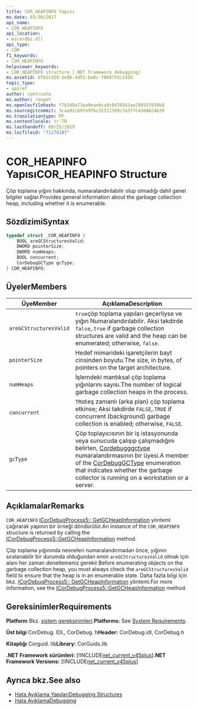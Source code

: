 ```yaml
---
title: COR_HEAPINFO Yapısı
ms.date: 03/30/2017
api_name:
- COR_HEAPINFO
api_location:
- mscordbi.dll
api_type:
- COM
f1_keywords:
- COR_HEAPINFO
helpviewer_keywords:
- COR_HEAPINFO structure [.NET Framework debugging]
ms.assetid: bfb2cd39-3e0b-4d51-ba0c-f009755c1456
topic_type:
- apiref
author: rpetrusha
ms.author: ronpet
ms.openlocfilehash: f7b340a73aa9eaebca9c0d78563ae298557039b8
ms.sourcegitcommit: 3caa92cb97e9f6c31f21769c7a3f7c4304024b39
ms.translationtype: MT
ms.contentlocale: tr-TR
ms.lasthandoff: 09/25/2019
ms.locfileid: "71274187"
---
```

# <a name="cor_heapinfo-structure"></a><span data-ttu-id="aa152-102">COR_HEAPINFO Yapısı</span><span class="sxs-lookup"><span data-stu-id="aa152-102">COR_HEAPINFO Structure</span></span>
<span data-ttu-id="aa152-103">Çöp toplama yığını hakkında, numaralandırılabilir olup olmadığı dahil genel bilgiler sağlar.</span><span class="sxs-lookup"><span data-stu-id="aa152-103">Provides general information about the garbage collection heap, including whether it is enumerable.</span></span>  
  
## <a name="syntax"></a><span data-ttu-id="aa152-104">Sözdizimi</span><span class="sxs-lookup"><span data-stu-id="aa152-104">Syntax</span></span>  
  
```cpp  
typedef struct _COR_HEAPINFO {  
    BOOL areGCStructuresValid;   
    DWORD pointerSize;   
    DWORD numHeaps;  
    BOOL concurrent;   
    CorDebugGCType gcType;   
} COR_HEAPINFO;  
```  
  
## <a name="members"></a><span data-ttu-id="aa152-105">Üyeler</span><span class="sxs-lookup"><span data-stu-id="aa152-105">Members</span></span>  
  
|<span data-ttu-id="aa152-106">Üye</span><span class="sxs-lookup"><span data-stu-id="aa152-106">Member</span></span>|<span data-ttu-id="aa152-107">Açıklama</span><span class="sxs-lookup"><span data-stu-id="aa152-107">Description</span></span>|  
|------------|-----------------|  
|`areGCStructuresValid`|<span data-ttu-id="aa152-108">`true`çöp toplama yapıları geçerliyse ve yığın Numaralandırılabilir. Aksi takdirde `false`,.</span><span class="sxs-lookup"><span data-stu-id="aa152-108">`true` if garbage collection structures are valid and the heap can be enumerated; otherwise, `false`.</span></span>|  
|`pointerSize`|<span data-ttu-id="aa152-109">Hedef mimarideki işaretçilerin bayt cinsinden boyutu.</span><span class="sxs-lookup"><span data-stu-id="aa152-109">The size, in bytes, of pointers on the target architecture.</span></span>|  
|`numHeaps`|<span data-ttu-id="aa152-110">İşlemdeki mantıksal çöp toplama yığınlarını sayısı.</span><span class="sxs-lookup"><span data-stu-id="aa152-110">The number of logical garbage collection heaps in the process.</span></span>|  
|`concurrent`|<span data-ttu-id="aa152-111">`TRUE`eş zamanlı (arka plan) çöp toplama etkinse; Aksi takdirde `FALSE`,.</span><span class="sxs-lookup"><span data-stu-id="aa152-111">`TRUE` if concurrent (background) garbage collection is enabled; otherwise, `FALSE`.</span></span>|  
|`gcType`|<span data-ttu-id="aa152-112">Çöp toplayıcısının bir iş istasyonunda veya sunucuda çalışıp çalışmadığını belirten, [Cordebugggctype](cordebuggctype-enumeration.md) numaralandırmasının bir üyesi.</span><span class="sxs-lookup"><span data-stu-id="aa152-112">A member of the [CorDebugGCType](cordebuggctype-enumeration.md) enumeration that indicates whether the garbage collector is running on a workstation or a server.</span></span>|  
  
## <a name="remarks"></a><span data-ttu-id="aa152-113">Açıklamalar</span><span class="sxs-lookup"><span data-stu-id="aa152-113">Remarks</span></span>  
 <span data-ttu-id="aa152-114">`COR_HEAPINFO` [ICorDebugProcess5:: GetGCHeapInformation](icordebugprocess5-getgcheapinformation-method.md) yöntemi çağırarak yapının bir örneği döndürülür.</span><span class="sxs-lookup"><span data-stu-id="aa152-114">An instance of the `COR_HEAPINFO` structure is returned by calling the [ICorDebugProcess5::GetGCHeapInformation](icordebugprocess5-getgcheapinformation-method.md) method.</span></span>  
  
 <span data-ttu-id="aa152-115">Çöp toplama yığınında nesneleri numaralandırmadan önce, yığının sıralanabilir bir durumda olduğundan emin `areGCStructuresValid` olmak için alanı her zaman denetlemeniz gerekir.</span><span class="sxs-lookup"><span data-stu-id="aa152-115">Before enumerating objects on the garbage collection heap, you must always check the `areGCStructuresValid` field to ensure that the heap is in an enumerable state.</span></span> <span data-ttu-id="aa152-116">Daha fazla bilgi için bkz. [ICorDebugProcess5:: GetGCHeapInformation](icordebugprocess5-getgcheapinformation-method.md) yöntemi.</span><span class="sxs-lookup"><span data-stu-id="aa152-116">For more information, see the [ICorDebugProcess5::GetGCHeapInformation](icordebugprocess5-getgcheapinformation-method.md) method.</span></span>  
  
## <a name="requirements"></a><span data-ttu-id="aa152-117">Gereksinimler</span><span class="sxs-lookup"><span data-stu-id="aa152-117">Requirements</span></span>  
 <span data-ttu-id="aa152-118">**Platform** Bkz. [sistem gereksinimleri](../../get-started/system-requirements.md).</span><span class="sxs-lookup"><span data-stu-id="aa152-118">**Platforms:** See [System Requirements](../../get-started/system-requirements.md).</span></span>  
  
 <span data-ttu-id="aa152-119">**Üst bilgi** CorDebug. IDL, CorDebug. h</span><span class="sxs-lookup"><span data-stu-id="aa152-119">**Header:** CorDebug.idl, CorDebug.h</span></span>  
  
 <span data-ttu-id="aa152-120">**Kitaplığı** Corguid. lib</span><span class="sxs-lookup"><span data-stu-id="aa152-120">**Library:** CorGuids.lib</span></span>  
  
 <span data-ttu-id="aa152-121">**.NET Framework sürümleri:** [!INCLUDE[net_current_v45plus](../../../../includes/net-current-v45plus-md.md)]</span><span class="sxs-lookup"><span data-stu-id="aa152-121">**.NET Framework Versions:** [!INCLUDE[net_current_v45plus](../../../../includes/net-current-v45plus-md.md)]</span></span>  
  
## <a name="see-also"></a><span data-ttu-id="aa152-122">Ayrıca bkz.</span><span class="sxs-lookup"><span data-stu-id="aa152-122">See also</span></span>

- [<span data-ttu-id="aa152-123">Hata Ayıklama Yapıları</span><span class="sxs-lookup"><span data-stu-id="aa152-123">Debugging Structures</span></span>](debugging-structures.md)
- [<span data-ttu-id="aa152-124">Hata Ayıklama</span><span class="sxs-lookup"><span data-stu-id="aa152-124">Debugging</span></span>](index.md)

